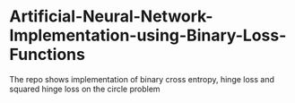 # Artificial-Neural-Network-Implementation-using-Binary-Loss-Functions
The repo shows implementation of binary cross entropy, hinge loss and squared hinge loss on the circle problem
